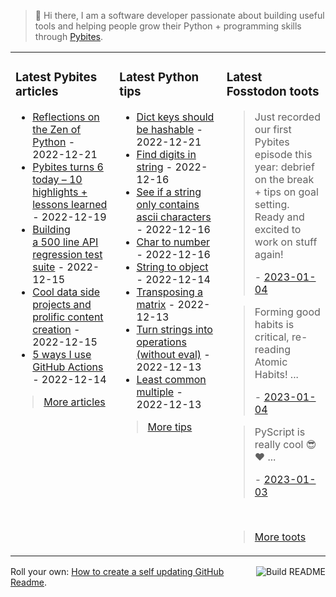 > 👋 Hi there, I am a software developer passionate about building useful tools and helping people grow their Python + programming skills through <a href="https://pybit.es" target="_blank">Pybites</a>.

<table><tr><td valign="top" width="33%">

### Latest Pybites articles

<ul>

  <li><a href="https://pybit.es/articles/reflections-on-the-zen-of-python/" target="_blank">Reflections on the Zen of Python</a> - 2022-12-21</li>

  <li><a href="https://pybit.es/articles/pybites-turns-6-today-10-highlights-lessons-learned/" target="_blank">Pybites turns 6 today – 10 highlights + lessons learned</a> - 2022-12-19</li>

  <li><a href="https://pybit.es/articles/building-a-500-line-api-regression-test-suite/" target="_blank">Building a 500 line API regression test suite</a> - 2022-12-15</li>

  <li><a href="https://pybit.es/articles/cool-data-side-projects-and-prolific-content-creation/" target="_blank">Cool data side projects and prolific content creation</a> - 2022-12-15</li>

  <li><a href="https://pybit.es/articles/5-ways-i-use-github-actions/" target="_blank">5 ways I use GitHub Actions</a> - 2022-12-14</li>

</ul>

> <a href="https://pybit.es/articles/" target="_blank">More articles</a>


</td><td valign="top" width="34%">

### Latest Python tips

<ul>

  <li><a href="https://github.com/bbelderbos/bobcodesit/blob/main/notes/20221221130639.md" target="_blank">Dict keys should be hashable</a> - 2022-12-21</li>

  <li><a href="https://github.com/bbelderbos/bobcodesit/blob/main/notes/20221216144546.md" target="_blank">Find digits in string</a> - 2022-12-16</li>

  <li><a href="https://github.com/bbelderbos/bobcodesit/blob/main/notes/20221216114651.md" target="_blank">See if a string only contains ascii characters</a> - 2022-12-16</li>

  <li><a href="https://github.com/bbelderbos/bobcodesit/blob/main/notes/20221216114150.md" target="_blank">Char to number</a> - 2022-12-16</li>

  <li><a href="https://github.com/bbelderbos/bobcodesit/blob/main/notes/20221214133347.md" target="_blank">String to object</a> - 2022-12-14</li>

  <li><a href="https://github.com/bbelderbos/bobcodesit/blob/main/notes/20221213141214.md" target="_blank">Transposing a matrix</a> - 2022-12-13</li>

  <li><a href="https://github.com/bbelderbos/bobcodesit/blob/main/notes/20221213095810.md" target="_blank">Turn strings into operations (without eval)</a> - 2022-12-13</li>

  <li><a href="https://github.com/bbelderbos/bobcodesit/blob/main/notes/20221213094557.md" target="_blank">Least common multiple</a> - 2022-12-13</li>

</ul>

> <a href="https://github.com/bbelderbos/bobcodesit" target="_blank">More tips</a>


</td><td valign="top" width="33%">

### Latest Fosstodon toots


  <blockquote>
  <p>Just recorded our first Pybites episode this year: debrief on the break + tips on goal setting. Ready and excited to work on stuff again!</p>
  - <a href="https://fosstodon.org/@bbelderbos/109630732487681056" target="_blank">2023-01-04</a>
  </blockquote>

  <blockquote>
  <p>Forming good habits is critical, re-reading Atomic Habits! ...</p>
  - <a href="https://fosstodon.org/@bbelderbos/109630726418207489" target="_blank">2023-01-04</a>
  </blockquote>

  <blockquote>
  <p>PyScript is really cool 😎❤ ...</p>
  - <a href="https://fosstodon.org/@bbelderbos/109627176181750039" target="_blank">2023-01-03</a>
  </blockquote>


<br>

> <a href="https://fosstodon.org/@bbelderbos" target="_blank">More toots</a>


</td></tr></table>

<a href="https://github.com/bbelderbos/bbelderbos/actions" target="_blank"><img src="https://github.com/bbelderbos/bbelderbos/workflows/Daily%20Update/badge.svg" align="right" alt="Build README"></a>Roll your own: <a href="https://pybit.es/articles/how-to-create-a-self-updating-github-readme/" target="_blank">How to create a self updating GitHub Readme</a>.